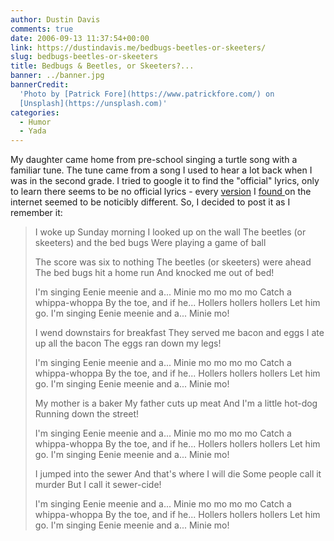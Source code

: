```yaml
---
author: Dustin Davis
comments: true
date: 2006-09-13 11:37:54+00:00
link: https://dustindavis.me/bedbugs-beetles-or-skeeters/
slug: bedbugs-beetles-or-skeeters
title: Bedbugs & Beetles, or Skeeters?...
banner: ../banner.jpg
bannerCredit:
  'Photo by [Patrick Fore](https://www.patrickfore.com/) on
  [Unsplash](https://unsplash.com)'
categories:
  - Humor
  - Yada
---
```


My daughter came home from pre-school singing a turtle song with a familiar
tune. The tune came from a song I used to hear a lot back when I was in the
second grade. I tried to google it to find the "official" lyrics, only to learn
there seems to be no official lyrics - every
[version](http://www.kayshapero.net/child2.htm) I
[found ](http://kilowan.wordpress.com/2006/09/02/skeeters-and-the-bed-bugs/)on
the internet seemed to be noticibly different. So, I decided to post it as I
remember it:

<blockquote>
I woke up Sunday morning
I looked up on the wall
The beetles (or skeeters) and the bed bugs
Were playing a game of ball

The score was six to nothing The beetles (or skeeters) were ahead The bed bugs
hit a home run And knocked me out of bed!

I'm singing Eenie meenie and a... Minie mo mo mo mo Catch a whippa-whoppa By the
toe, and if he... Hollers hollers hollers Let him go. I'm singing Eenie meenie
and a... Minie mo!

I wend downstairs for breakfast They served me bacon and eggs I ate up all the
bacon The eggs ran down my legs!

I'm singing Eenie meenie and a... Minie mo mo mo mo Catch a whippa-whoppa By the
toe, and if he... Hollers hollers hollers Let him go. I'm singing Eenie meenie
and a... Minie mo!

My mother is a baker My father cuts up meat And I'm a little hot-dog Running
down the street!

I'm singing Eenie meenie and a... Minie mo mo mo mo Catch a whippa-whoppa By the
toe, and if he... Hollers hollers hollers Let him go. I'm singing Eenie meenie
and a... Minie mo!

I jumped into the sewer And that's where I will die Some people call it murder
But I call it sewer-cide!

I'm singing Eenie meenie and a... Minie mo mo mo mo Catch a whippa-whoppa By the
toe, and if he... Hollers hollers hollers Let him go. I'm singing Eenie meenie
and a... Minie mo!

</blockquote>
